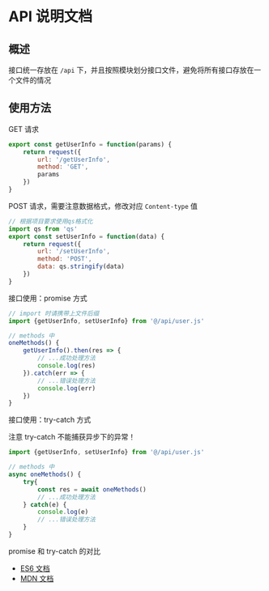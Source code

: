 # API 说明文档

## 概述

接口统一存放在 `/api` 下，并且按照模块划分接口文件，避免将所有接口存放在一个文件的情况

## 使用方法

GET 请求

```javascript
export const getUserInfo = function(params) {
	return request({
		url: '/getUserInfo',
		method: 'GET',
		params
	})
}
```

POST 请求，需要注意数据格式，修改对应 `Content-type` 值

```javascript
// 根据项目要求使用qs格式化
import qs from 'qs'
export const setUserInfo = function(data) {
	return request({
		url: '/setUserInfo',
		method: 'POST',
		data: qs.stringify(data)
	})
}
```

接口使用：promise 方式

```javascript
// import 时请携带上文件后缀
import {getUserInfo, setUserInfo} from '@/api/user.js'

// methods 中
oneMethods() {
    getUserInfo().then(res => {
        // ...成功处理方法
        console.log(res)
    }).catch(err => {
        // ...错误处理方法
        console.log(err)
    })
}
```

接口使用：try-catch 方式

注意 try-catch 不能捕获异步下的异常！

```javascript
import {getUserInfo, setUserInfo} from '@/api/user.js'

// methods 中
async oneMethods() {
	try{
		const res = await oneMethods()
		// ...成功处理方法
	} catch(e) {
		console.log(e)
		// ...错误处理方法
	}
}
```

promise 和 try-catch 的对比

-   [ES6 文档](https://es6.ruanyifeng.com/#docs/async#%E4%B8%8E%E5%85%B6%E4%BB%96%E5%BC%82%E6%AD%A5%E5%A4%84%E7%90%86%E6%96%B9%E6%B3%95%E7%9A%84%E6%AF%94%E8%BE%83)
-   [MDN 文档](https://developer.mozilla.org/zh-CN/docs/Web/JavaScript/Reference/Statements/async_function#%E7%A4%BA%E4%BE%8B)
